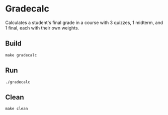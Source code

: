 # Gradecalc

Calculates a student's final grade in a course with 3 quizzes, 1 midterm, and 1 final, each with their own weights.

## Build

```shell
make gradecalc
```

## Run

```shell
./gradecalc
```

## Clean

```shell
make clean
```
